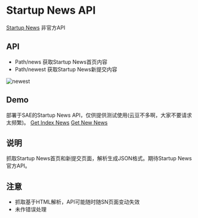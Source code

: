 Startup News API
==============

[Startup News](http:news.dbanotes.net) 非官方API

## API
- Path/news 获取Startup News首页内容
- Path/newest 获取Startup News新提交内容

![newest](https://raw.github.com/xhinking/StartupNewsAPI/master/screenshot/json.png)

## Demo
部署于SAE的Startup News API，仅供提供测试使用(云豆不多啊，大家不要请求太频繁)。
[Get Index News](http://7h2oappengine.sinaapp.com/snapi/news.php)
[Get New News](http://7h2oappengine.sinaapp.com/snapi/newest.php)

## 说明
抓取Startup News首页和新提交页面，解析生成JSON格式。期待Startup News官方API。

## 注意
- 抓取基于HTML解析，API可能随时随SN页面变动失效
- 未作错误处理